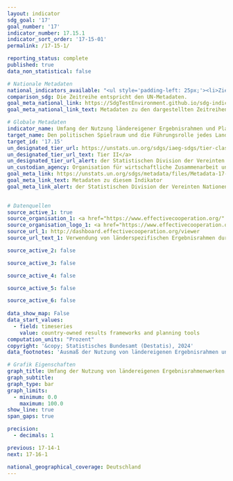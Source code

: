 ```yaml
---
layout: indicator    
sdg_goal: '17'    
goal_number: '17'    
indicator_number: 17.15.1    
indicator_sort_order: '17-15-01'    
permalink: /17-15-1/    

reporting_status: complete    
published: true    
data_non_statistical: false    

# Nationale Metadaten    
national_indicators_available: "<ul style='padding-left: 25px;'><li>Ziele</li> <li> Indikatoren</li> <li> Daten</li> <li> Ländereigene Ergebnisrahmen und Planungsinstrumente</li></ul>"    
comparison_sdg: Die Zeitreihe entspricht den UN-Metadaten.    
goal_meta_national_link: https://SdgTestEnvironment.github.io/sdg-indicators/public/Meta/17.15.1.pdf
goal_meta_national_link_text: Metadaten zu den dargestellten Zeitreihen    

# Globale Metadaten    
indicator_name: Umfang der Nutzung ländereigener Ergebnisrahmen und Planungsinstrumente durch Geber von Entwicklungszusammenarbeit    
target_name: Den politischen Spielraum und die Führungsrolle jedes Landes bei der Festlegung und Umsetzung von Politiken zur Armutsbeseitigung und für nachhaltige Entwicklung respektieren    
target_id: '17.15'    
un_designated_tier_url: https://unstats.un.org/sdgs/iaeg-sdgs/tier-classification/'    
un_designated_tier_url_text: Tier II</a>    
un_designated_tier_url_alert: der Statistischen Division der Vereinten Nationen    
un_custodian_agency: Organisation für wirtschaftliche Zusammenarbeit und Entwicklung (OECD)<br>Entwicklungsprogramm der Vereinten Nationen (UNDP)    
goal_meta_link: https://unstats.un.org/sdgs/metadata/files/Metadata-17-15-01.pdf    
goal_meta_link_text: Metadaten zu diesem Indikator    
goal_meta_link_alert: der Statistischen Division der Vereinten Nationen    
    

# Datenquellen
source_active_1: true
source_organisation_1: <a href="https://www.effectivecooperation.org/" target="_blank"> Globale Partnerschaft für eine effektive Entwicklungszusammenarbeit </a>
source_organisation_logo_1: <a href="https://www.effectivecooperation.org/" target="_blank"><img src="https://sdg-indikatoren.de/public/OrgImgDe/global.png" alt="Logo global" style="height:60px; width:148px"/></a>
source_url_1: http://dashboard.effectivecooperation.org/viewer
source_url_text_1: Verwendung von länderspezifischen Ergebnisrahmen durch die Entwicklungspartner - Überwachung der Indikatorergebnisse anhand der eigenen Quellen und Überwachungssysteme des Partnerlandes (nicht auf Deutsch verfügbar)

source_active_2: false

source_active_3: false

source_active_4: false

source_active_5: false

source_active_6: false
    
data_show_map: False    
data_start_values: 
  - field: timeseries
    value: country-owned results frameworks and planning tools    
computation_units: "Prozent"    
copyright: '&copy; Statistisches Bundesamt (Destatis), 2024'    
data_footnotes: 'Ausmaß der Nutzung von ländereigenen Ergebnisrahmen und Planungsinstrumenten durch die Anbieter von Entwicklungszusammenarbeit.<br>• Ziele: Anteil der Projektziele neuer Entwicklungsmaßnahmen, die sich an den ländereigenen Ergebnisrahmen orientieren.<br>• Indikatoren: Anteil der Ergebnisindikatoren, die aus ländereigenen Ergebnisrahmen stammen.<br>• Daten: Anteil der Ergebnisindikatoren, die anhand staatlicher Quellen und Überwachungssysteme überwacht werden.<br>• Daten sind erst ab 2016 verfügbar.'    

# Grafik Eigenschaften    
graph_title: Umfang der Nutzung von ländereigenen Ergebnisrahmenwerken und Planungsinstrumenten in der Entwicklungszusammenarbeit
graph_subtitle:     
graph_type: bar    
graph_limits:
  - minimum: 0.0
    maximum: 100.0
show_line: true
span_gaps: true

precision:
  - decimals: 1    

previous: 17-14-1    
next: 17-16-1    

national_geographical_coverage: Deutschland    
---
```


<span></span>